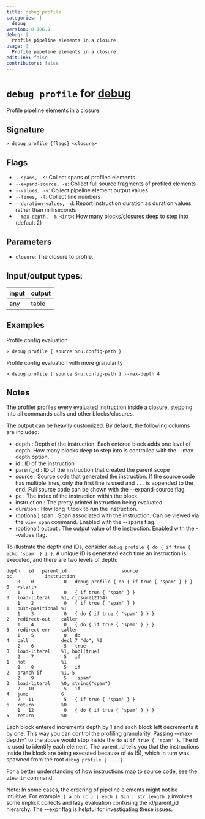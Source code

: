 ```yaml
---
title: debug profile
categories: |
  debug
version: 0.106.1
debug: |
  Profile pipeline elements in a closure.
usage: |
  Profile pipeline elements in a closure.
editLink: false
contributors: false
---
```

<!-- This file is automatically generated. Please edit the command in https://github.com/nushell/nushell instead. -->

# `debug profile` for [debug](/commands/categories/debug.md)

<div class='command-title'>Profile pipeline elements in a closure.</div>

## Signature

```> debug profile {flags} <closure>```

## Flags

 -  `--spans, -s`: Collect spans of profiled elements
 -  `--expand-source, -e`: Collect full source fragments of profiled elements
 -  `--values, -v`: Collect pipeline element output values
 -  `--lines, -l`: Collect line numbers
 -  `--duration-values, -d`: Report instruction duration as duration values rather than milliseconds
 -  `--max-depth, -m <int>`: How many blocks/closures deep to step into (default 2)

## Parameters

 -  `closure`: The closure to profile.


## Input/output types:

| input | output |
| ----- | ------ |
| any   | table  |
## Examples

Profile config evaluation
```nu
> debug profile { source $nu.config-path }

```

Profile config evaluation with more granularity
```nu
> debug profile { source $nu.config-path } --max-depth 4

```

## Notes
The profiler profiles every evaluated instruction inside a closure, stepping into all
commands calls and other blocks/closures.

The output can be heavily customized. By default, the following columns are included:
- depth       : Depth of the instruction. Each entered block adds one level of depth. How many
                blocks deep to step into is controlled with the --max-depth option.
- id          : ID of the instruction
- parent_id   : ID of the instruction that created the parent scope
- source      : Source code that generated the instruction. If the source code has multiple lines,
                only the first line is used and `...` is appended to the end. Full source code can
                be shown with the --expand-source flag.
- pc          : The index of the instruction within the block.
- instruction : The pretty printed instruction being evaluated.
- duration    : How long it took to run the instruction.
- (optional) span        : Span associated with the instruction. Can be viewed via the `view span`
                           command. Enabled with the --spans flag.
- (optional) output      : The output value of the instruction. Enabled with the --values flag.

To illustrate the depth and IDs, consider `debug profile { do { if true { echo 'spam' } } }`. A unique ID is generated each time an instruction is executed, and there are two levels of depth:

```
depth   id   parent_id                    source                     pc            instruction
    0    0           0   debug profile { do { if true { 'spam' } } }  0   <start>
    1    1           0   { if true { 'spam' } }                       0   load-literal    %1, closure(2164)
    1    2           0   { if true { 'spam' } }                       1   push-positional %1
    1    3           0   { do { if true { 'spam' } } }                2   redirect-out    caller
    1    4           0   { do { if true { 'spam' } } }                3   redirect-err    caller
    1    5           0   do                                           4   call            decl 7 "do", %0
    2    6           5   true                                         0   load-literal    %1, bool(true)
    2    7           5   if                                           1   not             %1
    2    8           5   if                                           2   branch-if       %1, 5
    2    9           5   'spam'                                       3   load-literal    %0, string("spam")
    2   10           5   if                                           4   jump            6
    2   11           5   { if true { 'spam' } }                       6   return          %0
    1   12           0   { do { if true { 'spam' } } }                5   return          %0
```

Each block entered increments depth by 1 and each block left decrements it by one. This way you can
control the profiling granularity. Passing --max-depth=1 to the above would stop inside the `do`
at `if true { 'spam' }`. The id is used to identify each element. The parent_id tells you that the
instructions inside the block are being executed because of `do` (5), which in turn was spawned from
the root `debug profile { ... }`.

For a better understanding of how instructions map to source code, see the `view ir` command.

Note: In some cases, the ordering of pipeline elements might not be intuitive. For example,
`[ a bb cc ] | each { $in | str length }` involves some implicit collects and lazy evaluation
confusing the id/parent_id hierarchy. The --expr flag is helpful for investigating these issues.